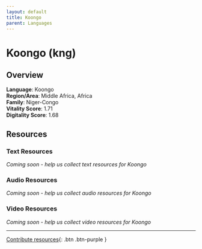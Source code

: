 ```yaml
---
layout: default
title: Koongo
parent: Languages
---
```


# Koongo (kng)

## Overview

**Language**: Koongo  
**Region/Area**: Middle Africa, Africa  
**Family**: Niger-Congo  
**Vitality Score**: 1.71  
**Digitality Score**: 1.68  

## Resources

### Text Resources
*Coming soon - help us collect text resources for Koongo*

### Audio Resources
*Coming soon - help us collect audio resources for Koongo*

### Video Resources
*Coming soon - help us collect video resources for Koongo*

---

[Contribute resources](https://fairtrain.github.io/){: .btn .btn-purple }
